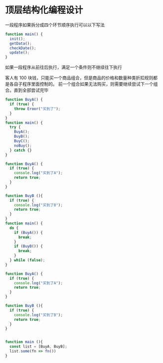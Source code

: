 # 顶层结构化编程设计

一段程序如果拆分成四个环节顺序执行可以以下写法

```js
function main() {
  init();
  getData();
  checkDate();
  update();
}
```

如果一段程序从前往后执行，满足一个条件则不继续往下执行

客人有 100 块钱，只能买一个商品组合，但是商品的价格和数量种类折扣规则都是各自子程序里面控制的。
前一个组合如果无法购买，则需要继续尝试下一个组合。直到全部尝试完毕

```js
function BuyA() {
  if (true) {
    throw Eroor("买到了");
  }
}
function main() {
  try {
    BuyA();
    BuyB();
    BuyC();
    noBuy();
  } catch {}
}
```

```js
function BuyA() {
  if (true) {
    console.log("买到了A");
    return true;
  }
}

function BuyB (){
  if (true) {
    console.log("买到了B");
    return true;
  }
}
function main() {
  do {
    if (BuyA()) {
      break;
    }
    if (BuyB()) {
      break;
    }
  } while (false);
}
```

```js
function BuyA() {
  if (true) {
    console.log("买到了A");
    return true;
  }
}

function BuyB (){
  if (true) {
    console.log("买到了B");
    return true;
  }
}


function main (){
  const list = [BuyA, BuyB];
  list.some(fn => fn())
}
```